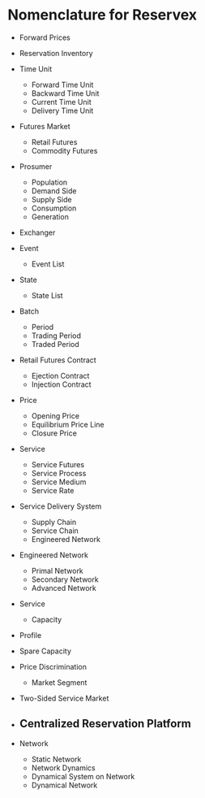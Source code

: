 
# Nomenclature for Reservex

* Forward Prices
* Reservation Inventory

* Time Unit
    - Forward Time Unit
    - Backward Time Unit
    - Current Time Unit
    - Delivery Time Unit
* Futures Market
    - Retail Futures
    - Commodity Futures
* Prosumer
    - Population
    - Demand Side
    - Supply Side
    - Consumption
    - Generation
* Exchanger
* Event
    - Event List
* State
    - State List
* Batch
    - Period
    - Trading Period
    - Traded Period
* Retail Futures Contract
    - Ejection Contract
    - Injection Contract
* Price
    - Opening Price
    - Equilibrium Price Line
    - Closure Price
* Service
    - Service Futures
    - Service Process
    - Service Medium
    - Service Rate
* Service Delivery System
    - Supply Chain
    - Service Chain
    - Engineered Network
* Engineered Network
    - Primal Network
    - Secondary Network
    - Advanced Network
* Service
    - Capacity
* Profile
* Spare Capacity
* Price Discrimination
    - Market Segment
* Two-Sided Service Market
* Centralized Reservation Platform
    -
* Network
    - Static Network
    - Network Dynamics
    - Dynamical System on Network
    - Dynamical Network
